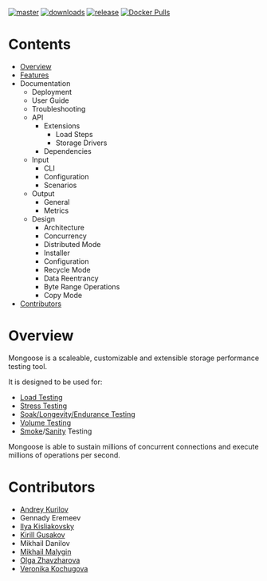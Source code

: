 [![master](https://img.shields.io/travis/emc-mongoose/mongoose-base/master.svg)](https://travis-ci.org/emcmongoose/mongoose-base)
[![downloads](https://img.shields.io/github/downloads/emc-mongoose/mongoose-base/total.svg)](https://github.com/emc-mongoose/mongoose-base/releases)
[![release](https://img.shields.io/github/release/emc-mongoose/mongoose-base.svg)]()
[![Docker Pulls](https://img.shields.io/docker/pulls/emcmongoose/mongoose.svg)](https://hub.docker.com/r/emcmongoose/mongoose/)

# Contents

* [Overview](#overview)
* [Features](doc/features.md)
* Documentation
    * Deployment
    * User Guide
    * Troubleshooting
    * API
        * Extensions
            * Load Steps
            * Storage Drivers
        * Dependencies
    * Input
        * CLI
        * Configuration
        * Scenarios
    * Output
        * General
        * Metrics
    * Design
        * Architecture
        * Concurrency
        * Distributed Mode
        * Installer
        * Configuration
        * Recycle Mode
        * Data Reentrancy
        * Byte Range Operations
        * Copy Mode
* [Contributors](#contributors)

# Overview

Mongoose is a scaleable, customizable and extensible storage performance
testing tool.

It is designed to be used for:
* [Load Testing](https://en.wikipedia.org/wiki/Load_testing)
* [Stress Testing](https://en.wikipedia.org/wiki/Stress_testing)
* [Soak/Longevity/Endurance Testing](https://en.wikipedia.org/wiki/Soak_testing)
* [Volume Testing](https://en.wikipedia.org/wiki/Volume_testing)
* [Smoke](https://en.wikipedia.org/wiki/Smoke_testing_(software))/[Sanity](https://en.wikipedia.org/wiki/Sanity_check) Testing

Mongoose is able to sustain millions of concurrent connections and
execute millions of operations per second.

# Contributors

* [Andrey Kurilov](https://github.com/akurilov)
* Gennady Eremeev
* [Ilya Kisliakovsky](https://github.com/kisliakovsky)
* [Kirill Gusakov](https://github.com/gusakk)
* Mikhail Danilov
* [Mikhail Malygin](https://github.com/aphreet)
* [Olga Zhavzharova](https://github.com/Zhavzharova)
* [Veronika Kochugova](https://github.com/veronikaKochugova)
